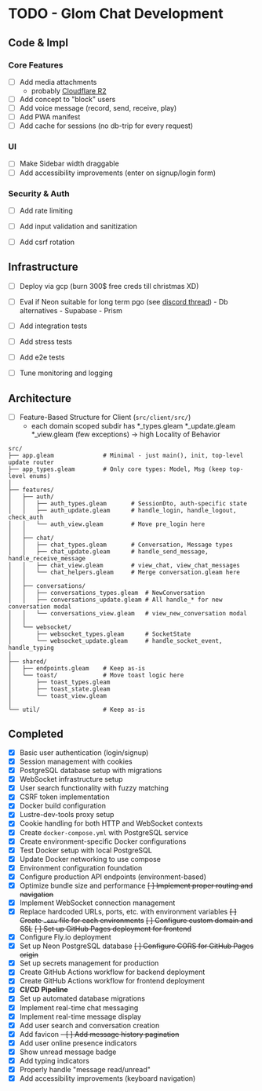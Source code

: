 # TODO - Glom Chat Development


## Code & Impl

### Core Features
- [ ] Add media attachments
    - probably [Cloudflare R2](https://www.cloudflare.com/en-gb/developer-platform/products/r2/)
- [ ] Add concept to "block" users
- [ ] Add voice message (record, send, receive, play)
- [ ] Add PWA manifest
- [ ] Add cache for sessions (no db-trip for every request)

### UI
- [ ] Make Sidebar width draggable
- [ ] Add accessibility improvements (enter on signup/login form)

### Security & Auth
- [ ] Add rate limiting
- [ ] Add input validation and sanitization
- [ ] Add csrf rotation


## Infrastructure

- [ ] Deploy via gcp (burn 300$ free creds till christmas XD)
- [ ] Eval if Neon suitable for long term pgo (see [discord thread](https://discord.com/channels/768594524158427167/1417525313591574528))
        - Db alternatives
            - Supabase
            - Prism
- [ ] Add integration tests
- [ ] Add stress tests
- [ ] Add e2e tests
- [ ] Tune monitoring and logging


## Architecture

- [ ] Feature-Based Structure for Client (`src/client/src/`)
    - each domain scoped subdir has *_types.gleam *_update.gleam *_view.gleam (few exceptions) -> high Locality of Behavior 
```
src/
├── app.gleam              # Minimal - just main(), init, top-level update router
├── app_types.gleam        # Only core types: Model, Msg (keep top-level enums)
│
├── features/
│   ├── auth/
│   │   ├── auth_types.gleam       # SessionDto, auth-specific state
│   │   ├── auth_update.gleam      # handle_login, handle_logout, check_auth
│   │   └── auth_view.gleam        # Move pre_login here
│   │
│   ├── chat/
│   │   ├── chat_types.gleam       # Conversation, Message types
│   │   ├── chat_update.gleam      # handle_send_message, handle_receive_message
│   │   ├── chat_view.gleam        # view_chat, view_chat_messages
│   │   └── chat_helpers.gleam     # Merge conversation.gleam here
│   │
│   ├── conversations/
│   │   ├── conversations_types.gleam  # NewConversation
│   │   ├── conversations_update.gleam # All handle_* for new conversation modal
│   │   └── conversations_view.gleam   # view_new_conversation modal
│   │
│   └── websocket/
│       ├── websocket_types.gleam      # SocketState
│       └── websocket_update.gleam     # handle_socket_event, handle_typing
│
├── shared/
│   ├── endpoints.gleam    # Keep as-is
│   └── toast/             # Move toast logic here
│       ├── toast_types.gleam
│       ├── toast_state.gleam
│       └── toast_view.gleam
│
└── util/                  # Keep as-is
```


## Completed

- [x] Basic user authentication (login/signup)
- [x] Session management with cookies
- [x] PostgreSQL database setup with migrations
- [x] WebSocket infrastructure setup
- [x] User search functionality with fuzzy matching
- [x] CSRF token implementation
- [x] Docker build configuration
- [x] Lustre-dev-tools proxy setup
- [x] Cookie handling for both HTTP and WebSocket contexts
- [x] Create `docker-compose.yml` with PostgreSQL service
- [x] Create environment-specific Docker configurations
- [x] Test Docker setup with local PostgreSQL
- [x] Update Docker networking to use compose
- [x] Environment configuration foundation
- [x] Configure production API endpoints (environment-based)
- [x] Optimize bundle size and performance
~~[ ] Implement proper routing and navigation~~
- [x] Implement WebSocket connection management
- [x] Replace hardcoded URLs, ports, etc. with environment variables
~~[ ] Create `.env` file for each environments~~
~~[ ] Configure custom domain and SSL~~
~~[ ] Set up GitHub Pages deployment for frontend~~
- [x] Configure Fly.io deployment
- [x] Set up Neon PostgreSQL database
~~[ ] Configure CORS for GitHub Pages origin~~
- [x] Set up secrets management for production
- [x] Create GitHub Actions workflow for backend deployment
- [x] Create GitHub Actions workflow for frontend deployment
- [x] **CI/CD Pipeline**
- [x] Set up automated database migrations
- [x] Implement real-time chat messaging
- [x] Implement real-time message display
- [x] Add user search and conversation creation
- [x] Add favicon
~~- [ ] Add message history pagination~~
- [x] Add user online presence indicators
- [x] Show unread message badge
- [x] Add typing indicators
- [x] Properly handle "message read/unread"
- [x] Add accessibility improvements (keyboard navigation)
